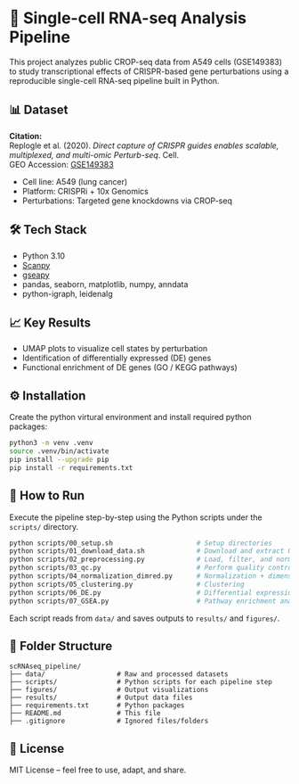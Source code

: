 # 🔬 Single-cell RNA-seq Analysis Pipeline

This project analyzes public CROP-seq data from A549 cells (GSE149383) to study transcriptional effects of CRISPR-based gene perturbations using a reproducible single-cell RNA-seq pipeline built in Python.

## 📊 Dataset

**Citation:**  
Replogle et al. (2020). *Direct capture of CRISPR guides enables scalable, multiplexed, and multi-omic Perturb-seq*. Cell.  
GEO Accession: [GSE149383](https://www.ncbi.nlm.nih.gov/geo/query/acc.cgi?acc=GSE149383)

- Cell line: A549 (lung cancer)
- Platform: CRISPRi + 10x Genomics
- Perturbations: Targeted gene knockdowns via CROP-seq

## 🛠️ Tech Stack

- Python 3.10
- [Scanpy](https://scanpy.readthedocs.io/)
- [gseapy](https://gseapy.readthedocs.io/)
- pandas, seaborn, matplotlib, numpy, anndata
- python-igraph, leidenalg

## 📈 Key Results

- UMAP plots to visualize cell states by perturbation
- Identification of differentially expressed (DE) genes
- Functional enrichment of DE genes (GO / KEGG pathways)

## ⚙️ Installation

Create the python virtural environment and install required python packages:

```bash
python3 -m venv .venv
source .venv/bin/activate
pip install --upgrade pip
pip install -r requirements.txt
```

## 🚀 How to Run

Execute the pipeline step-by-step using the Python scripts under the `scripts/` directory.

```bash
python scripts/00_setup.sh                     # Setup directories
python scripts/01_download_data.sh             # Download and extract GSE149383
python scripts/02_preprocessing.py             # Load, filter, and normalize data
python scripts/03_qc.py                        # Perform quality control
python scripts/04_normalization_dimred.py      # Normalization + dimensionality reduction
python scripts/05_clustering.py                # Clustering
python scripts/06_DE.py                        # Differential expression analysis
python scripts/07_GSEA.py                      # Pathway enrichment analysis
```

Each script reads from `data/` and saves outputs to `results/` and `figures/`.

## 📂 Folder Structure

```
scRNAseq_pipeline/
├── data/                  # Raw and processed datasets
├── scripts/               # Python scripts for each pipeline step
├── figures/               # Output visualizations
├── results/               # Output data files
├── requirements.txt       # Python packages
├── README.md              # This file
├── .gitignore             # Ignored files/folders
```

## 📘 License

MIT License – feel free to use, adapt, and share.
